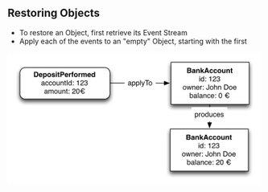 ## Restoring Objects

- To restore an Object, first retrieve its Event Stream
- Apply each of the events to an "empty" Object, starting with the first

![Restore from EventStream 2](static/img/restore-from-eventstream-2.png)

